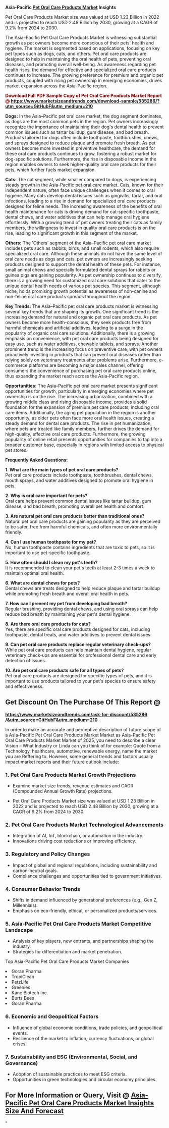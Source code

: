 <p><strong>Asia-Pacific&nbsp;<a href=""https://www.marketsizeandtrends.com/download-sample/535286/&amp;utm_source=GitHubF&amp;utm_medium=210"">Pet Oral Care Products Market</a> Insights</strong></p><p>Pet Oral Care Products Market size was valued at USD 1.23 Billion in 2022 and is projected to reach USD 2.48 Billion by 2030, growing at a CAGR of 9.2% from 2024 to 2030.</p><p><p>The Asia–Pacific Pet Oral Care Products Market is witnessing substantial growth as pet owners become more conscious of their pets' health and hygiene. The market is segmented based on applications, focusing on key pet types such as dogs, cats, and others. Pet oral care products are designed to help in maintaining the oral health of pets, preventing oral diseases, and promoting overall well-being. As awareness regarding pet health rises, the demand for effective and specialized oral care products continues to increase. The growing preference for premium and organic pet products, coupled with rising pet ownership in emerging economies, drives market expansion across the Asia-Pacific region.</p><p><strong><p><strong><span style="color: #800000;">Download Full PDF Sample Copy of Pet Oral Care Products Market Report @</span>&nbsp;</strong><a href="https://www.marketsizeandtrends.com/download-sample/535286/?utm_source=GitHubF&amp;utm_medium=210" target="_blank">https://www.marketsizeandtrends.com/download-sample/535286/?utm_source=GitHubF&amp;utm_medium=210</a></p></strong></p><p><strong>Dogs:</strong> In the Asia–Pacific pet oral care market, the dog segment dominates, as dogs are the most common pets in the region. Pet owners increasingly recognize the importance of maintaining their dog's dental health to prevent common issues such as tartar buildup, gum disease, and bad breath. Products tailored for dogs often include toothpaste, toothbrushes, chews, and sprays designed to reduce plaque and promote fresh breath. As pet owners become more invested in preventive healthcare, the demand for these oral care products continues to grow, fostering a robust market for dog-specific solutions. Furthermore, the rise in disposable income in the region enables owners to seek higher-quality oral care products for their pets, which further fuels market expansion.<p><strong>Cats:</strong> The cat segment, while smaller compared to dogs, is experiencing steady growth in the Asia-Pacific pet oral care market. Cats, known for their independent nature, often face unique challenges when it comes to oral hygiene. Many cats develop dental issues such as gingivitis, tartar, and oral infections, leading to a rise in demand for specialized oral care products designed for feline needs. The increasing awareness of the benefits of oral health maintenance for cats is driving demand for cat-specific toothpaste, dental chews, and water additives that can help manage oral hygiene effortlessly. With a growing trend of pet owners treating their cats as family members, the willingness to invest in quality oral care products is on the rise, leading to significant growth in this segment of the market.<p><strong>Others:</strong> The 'Others' segment of the Asia–Pacific pet oral care market includes pets such as rabbits, birds, and small rodents, which also require specialized oral care. Although these animals do not have the same level of oral care needs as dogs and cats, pet owners are increasingly seeking products designed to support the dental health of these pets. For instance, small animal chews and specially formulated dental sprays for rabbits or guinea pigs are gaining popularity. As pet ownership continues to diversify, there is a growing need for customized oral care solutions that cater to the unique dental health needs of various pet species. This segment, although niche, holds promising growth potential as awareness of non-canine and non-feline oral care products spreads throughout the region.<p><strong>Key Trends:</strong> The Asia–Pacific pet oral care products market is witnessing several key trends that are shaping its growth. One significant trend is the increasing demand for natural and organic pet oral care products. As pet owners become more health-conscious, they seek products free from harmful chemicals and artificial additives, leading to a surge in the popularity of organic oral care solutions. Additionally, there is a growing emphasis on convenience, with pet oral care products being designed for easy use, such as water additives, chewable tablets, and sprays. Another prominent trend is the increasing focus on preventive care, with pet owners proactively investing in products that can prevent oral diseases rather than relying solely on veterinary treatments after problems arise. Furthermore, e-commerce platforms are becoming a major sales channel, offering consumers the convenience of purchasing pet oral care products online, thus expanding the market reach across the Asia-Pacific region.<p><strong>Opportunities:</strong> The Asia–Pacific pet oral care market presents significant opportunities for growth, particularly in emerging economies where pet ownership is on the rise. The increasing urbanization, combined with a growing middle class and rising disposable income, provides a solid foundation for the expansion of premium pet care products, including oral care items. Additionally, the aging pet population in the region is another opportunity, as older pets often face more oral health issues, creating a steady demand for dental care products. The rise in pet humanization, where pets are treated like family members, further drives the demand for high-quality, effective oral care products. Furthermore, the growing popularity of online retail presents opportunities for companies to tap into a broader customer base, especially in regions with limited access to physical pet stores.<p><strong>Frequently Asked Questions:</strong></p><p><strong>1. What are the main types of pet oral care products?</strong><br> Pet oral care products include toothpaste, toothbrushes, dental chews, mouth sprays, and water additives designed to promote oral hygiene in pets.</p><p><strong>2. Why is oral care important for pets?</strong><br> Oral care helps prevent common dental issues like tartar buildup, gum disease, and bad breath, promoting overall pet health and comfort.</p><p><strong>3. Are natural pet oral care products better than traditional ones?</strong><br> Natural pet oral care products are gaining popularity as they are perceived to be safer, free from harmful chemicals, and often more environmentally friendly.</p><p><strong>4. Can I use human toothpaste for my pet?</strong><br> No, human toothpaste contains ingredients that are toxic to pets, so it is important to use pet-specific toothpaste.</p><p><strong>5. How often should I clean my pet's teeth?</strong><br> It is recommended to clean your pet's teeth at least 2-3 times a week to maintain optimal oral health.</p><p><strong>6. What are dental chews for pets?</strong><br> Dental chews are treats designed to help reduce plaque and tartar buildup while promoting fresh breath and overall oral health in pets.</p><p><strong>7. How can I prevent my pet from developing bad breath?</strong><br> Regular brushing, providing dental chews, and using oral sprays can help reduce bad breath by maintaining your pet's dental hygiene.</p><p><strong>8. Are there oral care products for cats?</strong><br> Yes, there are specific oral care products designed for cats, including toothpaste, dental treats, and water additives to prevent dental issues.</p><p><strong>9. Can pet oral care products replace regular veterinary check-ups?</strong><br> While pet oral care products can help maintain dental hygiene, regular veterinary check-ups are essential for professional dental care and early detection of issues.</p><p><strong>10. Are pet oral care products safe for all types of pets?</strong><br> Pet oral care products are designed for specific types of pets, and it is important to use products tailored to your pet's species to ensure safety and effectiveness.</p></p><h2><strong>Get Discount On The Purchase Of This Report @&nbsp;</strong></h2><p><strong><a href=""https://www.marketsizeandtrends.com/ask-for-discount/535286/&amp;utm_source=GitHubF&amp;utm_medium=210"" target=""_blank"">https://www.marketsizeandtrends.com/ask-for-discount/535286<br />/&amp;utm_source=GitHubF&amp;utm_medium=210</a></strong></p><p>In order to make an accurate and perceptive description of future scope of a Asia-Pacific&nbsp;Pet Oral Care Products Market Market as Asia-Pacific&nbsp;Pet Oral Care Products Market Market of 2025, you need to describe a clear Vision &ndash; What Industry or Linda can you think of for example: Quote from a Technology, healthcare, automotive, renewable energy, name the market you are Reffering to. However, some general trends and factors usually impact market reports and their future outlook include:</p><h3>1.&nbsp;<strong>Pet Oral Care Products Market Growth Projections</strong></h3><ul><li>Examine market size trends, revenue estimates and CAGR (Compounded Annual Growth Rate) projections.</li><li><p>Pet Oral Care Products Market size was valued at USD 1.23 Billion in 2022 and is projected to reach USD 2.48 Billion by 2030, growing at a CAGR of 9.2% from 2024 to 2030.</p></li></ul><h3>2.&nbsp;<strong>Pet Oral Care Products Market Technological Advancements</strong></h3><ul><li>Integration of AI, IoT, blockchain, or automation in the industry.</li><li>Innovations driving cost reductions or improving efficiency.</li></ul><h3>3.&nbsp;<strong>Regulatory and Policy Changes</strong></h3><ul><li>Impact of global and regional regulations, including sustainability and carbon-neutral goals.</li><li>Compliance challenges and opportunities tied to government initiatives.</li></ul><h3>4.&nbsp;<strong>Consumer Behavior Trends</strong></h3><ul><li>Shifts in demand influenced by generational preferences (e.g., Gen Z, Millennials).</li><li>Emphasis on eco-friendly, ethical, or personalized products/services.</li></ul><h3>5.&nbsp;<strong>Asia-Pacific Pet Oral Care Products Market Competitive Landscape</strong></h3><ul><li>Analysis of key players, new entrants, and partnerships shaping the industry.</li><li>Strategies for differentiation and market penetration.</li></ul><p data-pm-slice=""1 1 []"">Top Asia-Pacific Pet Oral Care Products Market Companies</p><div data-test-id=""""><p><li>Goran Pharma</li><li> TropiClean</li><li> PetzLife</li><li> Greenies</li><li> Kane Biotech Inc.</li><li> Burts Bees</li><li> Goran Pharma</li></p></div><h3>6.&nbsp;<strong>Economic and Geopolitical Factors</strong></h3><ul><li>Influence of global economic conditions, trade policies, and geopolitical events.</li><li>Resilience of the market to inflation, currency fluctuations, or global crises.</li></ul><h3>7.&nbsp;<strong>Sustainability and ESG (Environmental, Social, and Governance)</strong></h3><ul><li>Adoption of sustainable practices to meet ESG criteria.</li><li>Opportunities in green technologies and circular economy principles.</li></ul><h2><strong>For More Information or Query, Visit @&nbsp;</strong><a href=""https://www.verifiedmarketreports.com/product/pet-oral-care-products-market-size-and-forecast/"" target=""_blank"">Asia-Pacific Pet Oral Care Products Market Insights Size And Forecast</a></h2>"
